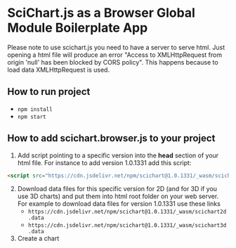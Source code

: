 # SciChart.js as a Browser Global Module Boilerplate App

Please note to use scichart.js you need to have a server to serve html. Just opening a html file will produce an error "Access to XMLHttpRequest from origin 'null' has been blocked by CORS policy". This happens because to load data XMLHttpRequest is used.

## How to run project

* `npm install`
* `npm start`

## How to add scichart.browser.js to your project

1. Add script pointing to a specific version into the **head** section of your html file. For instance to add version 1.0.1331 add this script:
```html
<script src="https://cdn.jsdelivr.net/npm/scichart@1.0.1331/_wasm/scichart.browser.js" crossorigin="anonymous"></script>
```
2. Download data files for this specific version for 2D (and for 3D if you use 3D charts) and put them into html root folder on your web server. For example to download data files for version 1.0.1331 use these links
   - `https://cdn.jsdelivr.net/npm/scichart@1.0.1331/_wasm/scichart2d.data`
   - `https://cdn.jsdelivr.net/npm/scichart@1.0.1331/_wasm/scichart3d.data`
3. Create a chart

